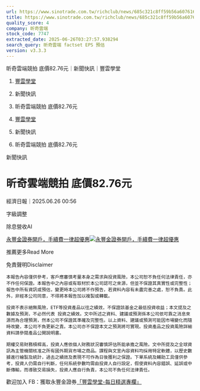 ```yaml
---
url: https://www.sinotrade.com.tw/richclub/news/685c321c8ff59b56a6076167
title: https://www.sinotrade.com.tw/richclub/news/685c321c8ff59b56a6076167
quality_score: 4
company: 昕奇雲端
stock_code: 7747
extracted_date: 2025-06-26T03:27:57.938294
search_query: 昕奇雲端 factset EPS 預估
version: v3.3.3
---
```


昕奇雲端競拍 底價82.76元｜新聞快訊｜豐雲學堂

1. [豐雲學堂](https://www.sinotrade.com.tw/richclub)
2. 新聞快訊
3. 昕奇雲端競拍 底價82.76元

1. [豐雲學堂](https://www.sinotrade.com.tw/richclub)
2. 新聞快訊
3. 昕奇雲端競拍 底價82.76元

新聞快訊

# 昕奇雲端競拍 底價82.76元

經濟日報｜2025.06.26 00:56

字級調整

除息營收AI

[永豐金證券開戶，手續費一律超優惠](https://dmp.sinotrade.com.tw/t/rfs)[![永豐金證券開戶，手續費一律超優惠](https://richclub.azureedge.net/banner/67b6f0b48ec738281060dfe7/poster.jpg)](https://dmp.sinotrade.com.tw/t/rfs)

推薦更多Read More

免責聲明Disclaimer

```
本報告內容僅供參考，客戶應審慎考量本身之需求與投資風險，本公司恕不負任何法律責任，亦不作任何保證。本報告中之內容或有取材於本公司認可之來源，但並不保證其真實性或完整性；報告中所有資訊或預估，變更時本公司將不作預告，若資料內容有未盡完善之處，恕不負責。此外，非經本公司同意，不得將本報告加以複製或轉載。
  
投資不表示絕無風險，ETF等投資產品以往之績效，不保證該基金之最低投資收益；本文提及之數據及預測，不必然代表 投資之績效。文中所述之資料、建議或預測係本公司依可靠之消息來源而為合理預測，然本公司不保證其準確及完整性。以上資料、建議或預測可能因市場變化而隨時改變，本公司不負更新之責。本公司亦不保證本文之預測將可實現。投資產品之投資風險詳細資料請參閱產品公開說明書。
    
期權交易財務槓桿高，投資人應依個人財務狀況審慎評估所能承擔之風險。文中所提及之全球資訊為主管機關核准之所有國外期貨市場之商品。課程與文宣內容資料均採用特定軟體，以歷史數據進行繪製及統計，過去之績效及表現不可作為日後獲利之保證。下單系統及輔助工具僅供參考，投資人仍需自行判斷，任何系統參數均需由投資人自行設定，假使資料內容錯誤、延誤或中斷傳輸，而導致交易損失，投資人應自行負責，本公司不負任何法律責任。
```

歡迎加入 FB：獲取永豐金證券[「豐雲學堂-每日精選專欄」](https://www.facebook.com/SinoPacSecurities/)